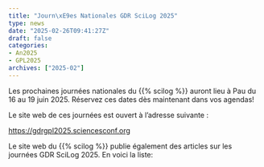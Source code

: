 ```yaml
---
title: "Journ\xE9es Nationales GDR SciLog 2025"
type: news
date: "2025-02-26T09:41:27Z"
draft: false
categories:
- An2025
- GPL2025
archives: ["2025-02"]
---
```


Les prochaines journées nationales du {{% scilog %}} auront lieu à Pau du 16 au 19 juin 2025. Réservez ces dates dès maintenant dans vos agendas!

Le site web de ces journées est ouvert à l’adresse suivante :

<https://gdrgpl2025.sciencesconf.org>

Le site web du {{% scilog %}} publie également des articles sur les journées GDR SciLog 2025. En voici la liste:
